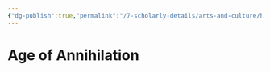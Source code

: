 ```yaml
---
{"dg-publish":true,"permalink":"/7-scholarly-details/arts-and-culture/history/the-ages/age-of-annihilation/","noteIcon":""}
---
```


# Age of Annihilation
